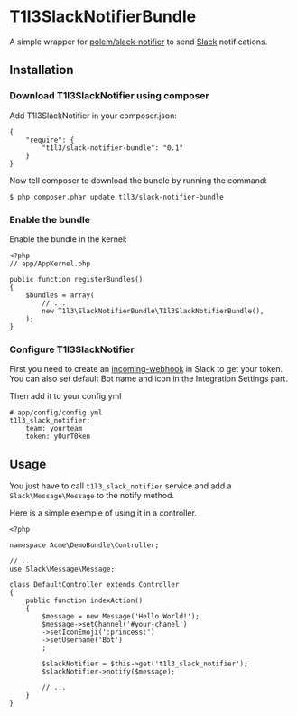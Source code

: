 # T1l3SlackNotifierBundle

A simple wrapper for [polem/slack-notifier][1] to send [Slack][2] notifications.

## Installation

### Download T1l3SlackNotifier using composer

Add T1l3SlackNotifier in your composer.json:

    {
        "require": {
            "t1l3/slack-notifier-bundle": "0.1"
        }
    }
Now tell composer to download the bundle by running the command:

    $ php composer.phar update t1l3/slack-notifier-bundle

### Enable the bundle

Enable the bundle in the kernel:

    <?php
    // app/AppKernel.php

    public function registerBundles()
    {
        $bundles = array(
            // ...
            new T1l3\SlackNotifierBundle\T1l3SlackNotifierBundle(),
        );
    }

### Configure T1l3SlackNotifier

First you need to create an [incoming-webhook][3] in Slack to get your token.
You can also set default Bot name and icon in the Integration Settings part.

Then add it to your config.yml

    # app/config/config.yml
    t1l3_slack_notifier:
        team: yourteam
        token: yOurT0ken

## Usage

You just have to call `t1l3_slack_notifier` service and add a `Slack\Message\Message` to the notify method.

Here is a simple exemple of using it in a controller.

    <?php

    namespace Acme\DemoBundle\Controller;

    // ...
    use Slack\Message\Message;

    class DefaultController extends Controller
    {
        public function indexAction()
        {
            $message = new Message('Hello World!');
            $message->setChannel('#your-chanel')
            ->setIconEmoji(':princess:')
            ->setUsername('Bot')
            ;

            $slackNotifier = $this->get('t1l3_slack_notifier');
            $slackNotifier->notify($message);

            // ...
        }
    }


  [1]: https://github.com/polem/slack-notifier
  [2]: https://slack.com/
  [3]: https://slack.com/services/new/incoming-webhook